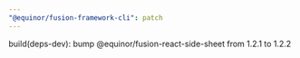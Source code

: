 ```yaml
---
"@equinor/fusion-framework-cli": patch
---
```


build(deps-dev): bump @equinor/fusion-react-side-sheet from 1.2.1 to 1.2.2
